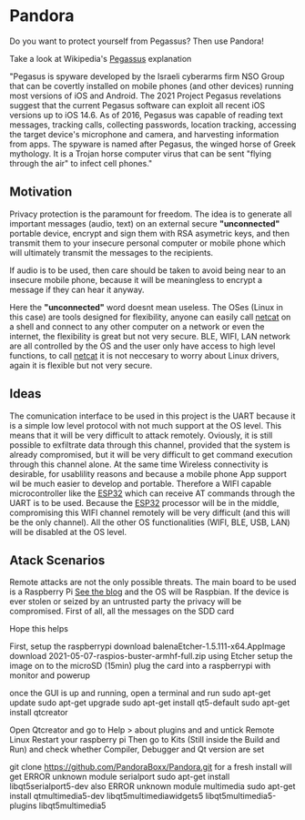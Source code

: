 # Pandora
Do you want to protect yourself from Pegassus? Then use Pandora!

Take a look at Wikipedia's [Pegassus](https://en.wikipedia.org/wiki/Pegasus_(spyware)) explanation

"Pegasus is spyware developed by the Israeli cyberarms firm NSO Group that can be covertly installed on mobile phones
(and other devices) running most versions of iOS and Android. The 2021 Project Pegasus revelations suggest that the
current Pegasus software can exploit all recent iOS versions up to iOS 14.6. As of 2016, Pegasus was capable of
reading text messages, tracking calls, collecting passwords, location tracking, accessing the target device's
microphone and camera, and harvesting information from apps. The spyware is named after Pegasus, the winged horse
of Greek mythology. It is a Trojan horse computer virus that can be sent "flying through the air" to infect cell phones."

## Motivation
Privacy protection is the paramount for freedom.
The idea is to generate all important messages (audio, text) on an external secure <b>"unconnected"</b> portable device,
encrypt and sign them with RSA asymetric keys, and then transmit them to your insecure personal computer or mobile phone
which will ultimately transmit the messages to the recipients.

If audio is to be used, then care should be taken to avoid being near to an insecure mobile phone, because it will be
meaningless to encrypt a message if they can hear it anyway.

Here the <b>"unconnected"</b> word doesnt mean useless. The OSes (Linux in this case) are tools designed for flexibility,
anyone can easily call [netcat](https://en.wikipedia.org/wiki/Netcat) on a shell and connect to any other computer on a
network or even the internet, the flexibility is great but not very secure. BLE, WIFI, LAN network are all controlled by
the OS and the user only have access to high level functions, to call [netcat](https://en.wikipedia.org/wiki/Netcat) it
is not neccesary to worry about Linux drivers, again it is flexible but not very secure.

## Ideas
The comunication interface to be used in this project is the UART because it is a simple low level protocol with not much support
at the OS level. This means that it will be very difficult to attack remotely.
Oviously, it is still possible to exfiltrate data through this channel, provided that the system is already compromised, but it
will be very difficult to get command execution through this channel alone.
At the same time Wireless connectivity is desirable, for usablility reasons and because a mobile phone App support wil be much
easier to develop and portable.
Therefore a WIFI capable microcontroller like the [ESP32](https://www.espressif.com/en/products/socs/esp32) which can receive AT
commands through the UART is to be used.
Because the [ESP32](https://www.espressif.com/en/products/socs/esp32) processor will be in the middle, compromising this WIFI
channel remotely will be very difficult (and this will be the only channel).
All the other OS functionalities (WIFI, BLE, USB, LAN) will be disabled at the OS level.

## Atack Scenarios
Remote attacks are not the only possible threats. The main board to be used is a Raspberry Pi [See the blog](https://cybersecminds.blogspot.com/)
and the OS will be Raspbian. If the device is ever stolen or seized by an untrusted party the privacy will be compromised.
First of all, all the messages on the SDD card

Hope this helps

First, setup the raspberrypi
download balenaEtcher-1.5.111-x64.AppImage
download 2021-05-07-raspios-buster-armhf-full.zip
using Etcher setup the image on to the microSD (15min)
plug the card into a raspberrypi with monitor and powerup

once the GUI is up and running, open a terminal and run
sudo apt-get update
sudo apt-get upgrade
sudo apt-get install qt5-default
sudo apt-get install qtcreator

Open Qtcreator and go to Help > about plugins and and untick Remote Linux
Restart your raspberry pi
Then go to Kits (Still inside the Build and Run) and check whether Compiler, Debugger and Qt version are set

git clone https://github.com/PandoraBoxx/Pandora.git
for a fresh install will get ERROR unknown module serialport
sudo apt-get install libqt5serialport5-dev
also ERROR unknown module multimedia
sudo apt-get install qtmultimedia5-dev libqt5multimediawidgets5 libqt5multimedia5-plugins libqt5multimedia5


